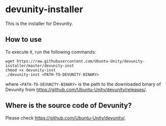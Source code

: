 # devunity-installer

This is the installer for Devunity.

## How to use
To execute it, run the following commands:

```
wget https://raw.githubusercontent.com/Ubuntu-Unity/devunity-installer/master/devunity-inst
chmod +x devunity-inst
./devunity-inst <PATH-TO-DEVUNITY-BINARY>
```

where `<PATH-TO-DEVUNITY-BINARY>` is the path to the downloaded binary of Devunity from https://github.com/Ubuntu-Unity/devunity/releases/.

## Where is the source code of Devunity?
Please check https://github.com/Ubuntu-Unity/devunity/.
